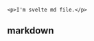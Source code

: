 ```sveltehtml
<p>I'm svelte md file.</p>
```

## markdown

<script>
  import Resume from './resume.svelte'
</script>

<Resume />

